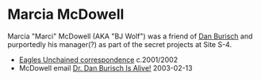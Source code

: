 # Marcia McDowell

Marcia "Marci" McDowell (AKA "BJ Wolf") was a friend of [Dan Burisch](burisch_dan.md) and purportedly his manager(?) as part of the secret projects at Site S-4.

- [Eagles Unchained correspondence](https://web.archive.org/web/20041031135637/http://solder.ath.cx/Burisch/eagles/) c.2001/2002
- McDowell email [Dr. Dan Burisch Is Alive!](https://web.archive.org/web/20051225060246/http://www.rense.com/general34/alive.htm) 2003-02-13
